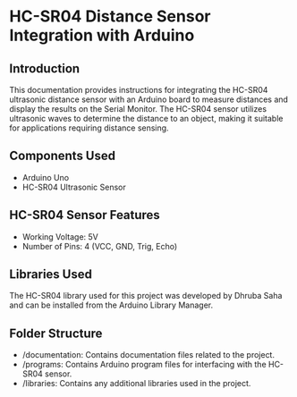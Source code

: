# HC-SR04 Distance Sensor Integration with Arduino

## Introduction

This documentation provides instructions for integrating the HC-SR04 ultrasonic distance sensor with an Arduino board to measure distances and display the results on the Serial Monitor. The HC-SR04 sensor utilizes ultrasonic waves to determine the distance to an object, making it suitable for applications requiring distance sensing.

## Components Used

- Arduino Uno
- HC-SR04 Ultrasonic Sensor

## HC-SR04 Sensor Features

- Working Voltage: 5V
- Number of Pins: 4 (VCC, GND, Trig, Echo)

## Libraries Used

The HC-SR04 library used for this project was developed by Dhruba Saha and can be installed from the Arduino Library Manager.

## Folder Structure

- /documentation: Contains documentation files related to the project.
- /programs: Contains Arduino program files for interfacing with the HC-SR04 sensor.
- /libraries: Contains any additional libraries used in the project.
